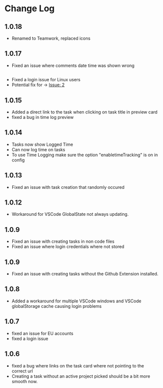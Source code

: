 # Change Log
## 1.0.18
 - Renamed to Teamwork, replaced icons
## 1.0.17
 - Fixed an issue where comments date time was shown wrong
##
 - Fixed a login issue for Linux users
 - Potential fix for -> [Issue: 2](https://github.com/Teamwork/vscode-projects/issues/2)
## 1.0.15
 - Added a direct link to the task when clicking on task title in preview card
 - fixed a bug in time log preview

## 1.0.14
 - Tasks now show Logged Time
 - Can now log time on tasks
 - To use Time Logging make sure the option "enabletimeTracking" is on in config

## 1.0.13
 - Fixed an issue with task creation that randomly occured

## 1.0.12
 - Workaround for VSCode GlobalState not always updating. 

## 1.0.9
- Fixed an issue with creating tasks in non code files
- Fixed an issue where login credentials where not stored

## 1.0.9
- Fixed an issue with creating tasks without the Github Extension installed. 

## 1.0.8
- Added a workaround for multiple VSCode windows and VSCode globalStorage cache causing login problems

## 1.0.7
- fixed an issue for EU accounts
- fixed a login issue

## 1.0.6
- fixed a bug where links on the task card where not pointing to the correct url
- Creating a task without an active project picked should be a bit more smooth now. 

